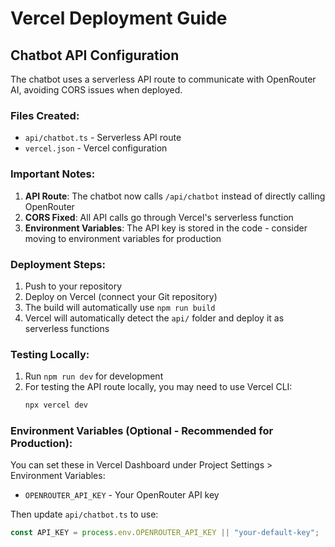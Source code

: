 # Vercel Deployment Guide

## Chatbot API Configuration

The chatbot uses a serverless API route to communicate with OpenRouter AI, avoiding CORS issues when deployed.

### Files Created:
- `api/chatbot.ts` - Serverless API route
- `vercel.json` - Vercel configuration

### Important Notes:

1. **API Route**: The chatbot now calls `/api/chatbot` instead of directly calling OpenRouter
2. **CORS Fixed**: All API calls go through Vercel's serverless function
3. **Environment Variables**: The API key is stored in the code - consider moving to environment variables for production

### Deployment Steps:

1. Push to your repository
2. Deploy on Vercel (connect your Git repository)
3. The build will automatically use `npm run build`
4. Vercel will automatically detect the `api/` folder and deploy it as serverless functions

### Testing Locally:

1. Run `npm run dev` for development
2. For testing the API route locally, you may need to use Vercel CLI:
   ```bash
   npx vercel dev
   ```

### Environment Variables (Optional - Recommended for Production):

You can set these in Vercel Dashboard under Project Settings > Environment Variables:
- `OPENROUTER_API_KEY` - Your OpenRouter API key

Then update `api/chatbot.ts` to use:
```typescript
const API_KEY = process.env.OPENROUTER_API_KEY || "your-default-key";
```

